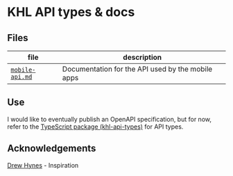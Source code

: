 # KHL API types & docs

## Files

| file                              | description                                       |
|-----------------------------------|---------------------------------------------------|
| [`mobile-api.md`](/mobile-api.md) | Documentation for the API used by the mobile apps |

## Use

I would like to eventually publish an OpenAPI specification, but for now, refer to the [TypeScript package (khl-api-types)](/types) for API types.

## Acknowledgements

[Drew Hynes](https://gitlab.com/dword4/nhlapi) - Inspiration
